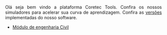 <p align="justify">
Olá seja bem vindo a plataforma Coretec Tools. Confira os nossos simuladores para acelerar sua curva de aprendizagem. Confira as <a href="wmpjrufg.github.io/coretectools/version.html" target="_blank">versões</a> implementadas do nosso software.
</p>

<ul>
<li><a href="https://coretectools-engcivil.streamlit.app/" target="_blank">Módulo de engenharia Civil</a></li>
</ul>
